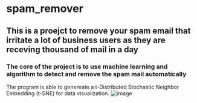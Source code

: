 # spam_remover

## This is a proejct to remove your spam email that irritate a lot of business users as they are receving thousand of mail in a day

### The core of the project is to use machine learning and algorithm to detect and remove the spam mail automatically


The program is able to genereate a t-Distributed Stochastic Neighbor Embedding (t-SNE) for data visualization.
![image](https://user-images.githubusercontent.com/66868854/113828674-3fcad980-97b7-11eb-9791-2c4ed1026e80.png)




